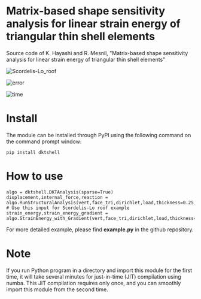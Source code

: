 # Matrix-based shape sensitivity analysis for linear strain energy of triangular thin shell elements
Source code of K. Hayashi and R. Mesnil, "Matrix-based shape sensitivity analysis for linear strain energy of triangular thin shell elements"

![Scordelis-Lo_roof](https://github.com/user-attachments/assets/b7fa99fa-64d8-4f07-8e60-03429ec137a9)

![error](https://github.com/user-attachments/assets/235b22e0-78a4-47cc-af58-0a26ca94412c)

![time](https://github.com/user-attachments/assets/fc7cdea5-4d8e-4c52-942e-8600a498c85e)


# Install
The module can be installed through PyPI using the following command on the command prompt window:
```
pip install dktshell
```

# How to use
```
algo = dktshell.DKTAnalysis(sparse=True)
displacement,internal_force,reaction = algo.RunStructuralAnalysis(vert,face_tri,dirichlet,load,thickness=0.25,elastic_modulus=4.32e8,poisson_ratio=0.0) # Use this input for Scordelis-Lo roof example
strain_energy,strain_energy_gradient = algo.StrainEnergy_with_Gradient(vert,face_tri,dirichlet,load,thickness=1,elastic_modulus=1,poisson_ratio=0.25)
```

For more detailed example, please find **example.py** in the github repository.

# Note
If you run Python program in a directory and import this module for the first time, it will take several minutes for just-in-time (JIT) compilation using numba.
This JIT compilation requires only once, and you can smoothly import this module from the second time.
